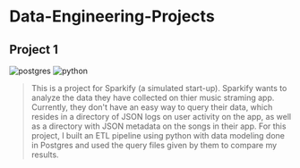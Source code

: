 # Data-Engineering-Projects

## Project 1

![postgres](https://user-images.githubusercontent.com/120444613/222424475-ba0a8229-9cca-4be1-8082-0d9f7604fe69.jpg) 
![python](https://user-images.githubusercontent.com/120444613/222424776-62f95f18-afda-433f-a60d-97c161589cc1.jpg)

> This is a project for Sparkify (a simulated start-up). 
> Sparkify wants to analyze the data they have collected on thier music straming app. Currently, they don't have an easy way to query their data, which resides in a directory of JSON logs on user activity on the app, as well as a directory with JSON metadata on the songs in their app. For this project, I built an ETL pipeline using python with data modeling done in Postgres and used the query files given by them to compare my results.
